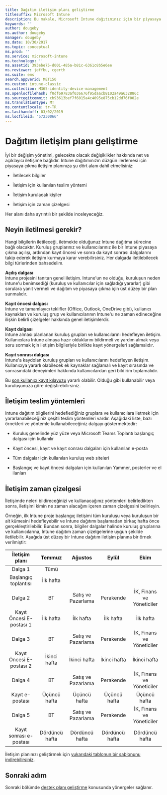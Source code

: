 ```yaml
---
title: Dağıtım iletişim planı geliştirme
titlesuffix: Microsoft Intune
description: Bu makale, Microsoft Intune dağıtımınız için bir piyasaya çıkma iletişim planı geliştirmenize yardımcı olur.
keywords: ''
author: dougeby
ms.author: dougeby
manager: dougeby
ms.date: 10/30/2017
ms.topic: conceptual
ms.prod: ''
ms.service: microsoft-intune
ms.technology: ''
ms.assetid: 393ebe75-d001-485a-b81c-6361c8b5e6ee
ms.reviewer: jeffbu, cgerth
ms.suite: ems
search.appverid: MET150
ms.custom: intune-classic
ms.collection: M365-identity-device-management
ms.openlocfilehash: f0df69783af036676f95daacb8102a49a632886c
ms.sourcegitcommit: cb93613bef7f6015a4c4095e875cb12dd76f002e
ms.translationtype: MT
ms.contentlocale: tr-TR
ms.lasthandoff: 03/02/2019
ms.locfileid: "57230066"
---
```

# <a name="develop-a-rollout-communication-plan"></a>Dağıtım iletişim planı geliştirme

İyi bir değişim yönetimi, gelecekte olacak değişiklikler hakkında net ve açıklayıcı iletişime bağlıdır. Intune dağıtımınızın düzgün ilerlemesi için piyasaya çıkma iletişim planınıza şu dört alanı dahil etmelisiniz:

-   İletilecek bilgiler

-   İletişim için kullanılan teslim yöntemi

-   İletişim kurulacak kişiler

-   İletişim için zaman çizelgesi

Her alanı daha ayrıntılı bir şekilde inceleyeceğiz.

## <a name="what-needs-to-be-communicated"></a>Neyin iletilmesi gerekir?

Hangi bilgilerin iletileceği, iletmekte olduğunuz Intune dağıtma sürecine bağlı olacaktır. Kuruluş gruplarınız ve kullanıcılarınız ile bir Intune piyasaya çıkma açılışı, ardından kayıt öncesi ve sonra da kayıt sonrası dalgalarını takip ederek iletişim kurmaya karar verebilirsiniz. Her dalgada iletilebilecek bilgi türlerinden bahsedelim.

**Açılış dalgası** <br/>Intune projesini tanıtan genel iletişim. Intune'un ne olduğu, kuruluşun neden Intune'u benimsediği (kuruluş ve kullanıcılar için sağladığı yararlar) gibi sorulara yanıt vermeli ve dağıtım ve piyasaya çıkma için üst düzey bir plan sunmalıdır.

**Kayıt öncesi dalgası**<br/> Intune ve tamamlayıcı teklifler (Office, Outlook, OneDrive gibi), kullanıcı kaynakları ve kuruluş grup ve kullanıcılarının Intune'u ne zaman edineceğine ilişkin belirli çizelgeler hakkında genel iletişimlerdir.

**Kayıt dalgası**<br/> Intune alması planlanan kuruluş grupları ve kullanıcılarını hedefleyen iletişim. Kullanıcılara Intune almaya hazır olduklarını bildirmeli ve yardım almak veya soru sormak için iletişim bilgileriyle birlikte kayıt yönergeleri sağlamalıdır.

**Kayıt sonrası dalgası**<br/> Intune'a kaydolan kuruluş grupları ve kullanıcılarını hedefleyen iletişim. Kullanıcıya yararlı olabilecek ek kaynaklar sağlamalı ve kayıt sırasında ve sonrasındaki deneyimleri hakkında kullanıcılardan geri bildirim toplamalıdır.

Bu [son kullanıcı kayıt kılavuzu](https://gallery.technet.microsoft.com/Intune-End-User-Enrollment-3a0c9b0c?WT.mc_id=Blog_Intune_General_PCIT) yararlı olabilir. Olduğu gibi kullanabilir veya kuruluşunuza göre değiştirebilirsiniz.

## <a name="communication-delivery-methods"></a>İletişim teslim yöntemleri

Intune dağıtım bilgilerini hedeflediğiniz gruplara ve kullanıcılara iletmek için yararlanabileceğiniz çeşitli teslim yöntemleri vardır. Aşağıdaki liste, bazı örnekleri ve yöntemle kullanabileceğiniz dalgayı göstermektedir:

-   Kuruluş genelinde yüz yüze veya Microsoft Teams Toplantı başlangıç dalgası için kullanılır

-   Kayıt öncesi, kayıt ve kayıt sonrası dalgaları için kullanılan e-posta

-   Tüm dalgalar için kullanılan kuruluş web siteleri

-   Başlangıç ve kayıt öncesi dalgaları için kullanılan Yammer, posterler ve el ilanları

## <a name="communications-timeline"></a>İletişim zaman çizelgesi

İletişimde neleri bildireceğinizi ve kullanacağınız yöntemleri belirledikten sonra, iletişimi kimin ne zaman alacağını içeren zaman çizelgesini belirleyin.

Örneğin, ilk Intune proje başlangıç iletişimi tüm kuruluşu veya kuruluşun bir alt kümesini hedefleyebilir ve Intune dağıtımı başlamadan birkaç hafta önce gerçekleştirilebilir. Bundan sonra, bilgiler dalgalar halinde kuruluş gruplarına ve kullanıcılarına, Intune dağıtım zaman çizelgelerine uygun şekilde iletilebilir. Aşağıda üst düzey bir Intune dağıtım iletişim planına bir örnek verilmiştir:

  | **İletişim planı** | **Temmuz** | **Ağustos** | **Eylül** | **Ekim** |
|:---:|:---:|:---:|:---:|:---:|
| Dalga 1  | Tümü |  |  |  |                                                         
| Başlangıç toplantısı | İlk hafta |  |  |  |                                                         
| Dalga 2 | BT | Satış ve Pazarlama | Perakende | İK, Finans ve Yöneticiler |
| Kayıt Öncesi E-postası 1 | İlk hafta | İlk hafta | İlk hafta | İlk hafta |
| Dalga 3 | BT | Satış ve Pazarlama | Perakende | İK, Finans ve Yöneticiler |
| Kayıt Öncesi E-postası 2 | İkinci hafta | İkinci hafta | İkinci hafta | İkinci hafta |
| Dalga 4 | BT | Satış ve Pazarlama | Perakende | İK, Finans ve Yöneticiler |
| Kayıt e-postası | Üçüncü hafta | Üçüncü hafta | Üçüncü hafta | Üçüncü hafta |
| Dalga 5 | BT | Satış ve Pazarlama | Perakende | İK, Finans ve Yöneticiler |
| Kayıt sonrası e-postası | Dördüncü hafta | Dördüncü hafta | Dördüncü hafta | Dördüncü hafta |

İletişim planınızı geliştirmek için [yukarıdaki tablonun bir şablonunu indirebilirsiniz](https://gallery.technet.microsoft.com/Intune-deployment-planning-fae156c2?redir=0).

## <a name="next-step"></a>Sonraki adım

Sonraki bölümde [destek planı geliştirme](planning-guide-support-plan.md) konusunda yönergeler sağlanır.
